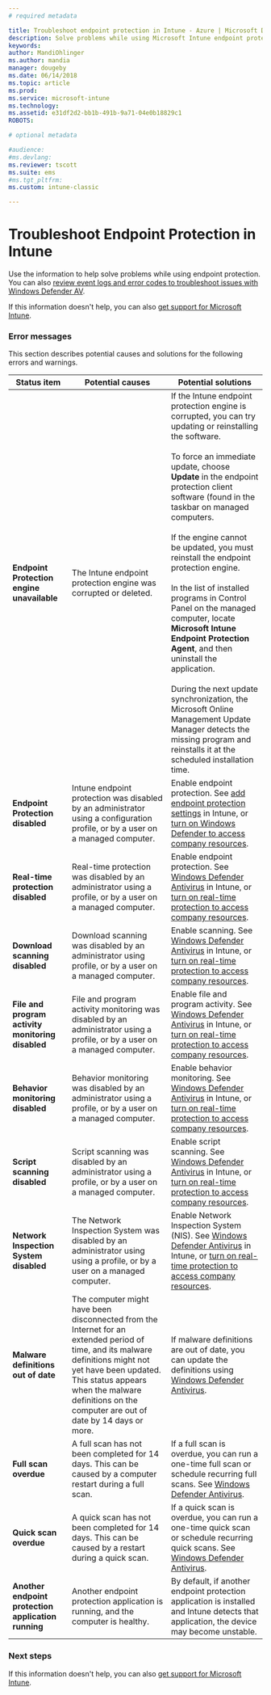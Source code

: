 ```yaml
---
# required metadata

title: Troubleshoot endpoint protection in Intune - Azure | Microsoft Docs
description: Solve problems while using Microsoft Intune endpoint protection.
keywords:
author: MandiOhlinger
ms.author: mandia
manager: dougeby
ms.date: 06/14/2018
ms.topic: article
ms.prod:
ms.service: microsoft-intune
ms.technology:
ms.assetid: e31df2d2-bb1b-491b-9a71-04e0b18829c1
ROBOTS:

# optional metadata

#audience:
#ms.devlang:
ms.reviewer: tscott
ms.suite: ems
#ms.tgt_pltfrm:
ms.custom: intune-classic

---
```


# Troubleshoot Endpoint Protection in Intune

Use the information to help solve problems while using endpoint protection. You can also [review event logs and error codes to troubleshoot issues with Windows Defender AV](https://docs.microsoft.com/windows/security/threat-protection/windows-defender-antivirus/troubleshoot-windows-defender-antivirus).

If this information doesn't help, you can also [get support for Microsoft Intune](get-support.md).

### Error messages
This section describes potential causes and solutions for the following errors and warnings.

|Status item|Potential causes|Potential solutions|
|---------------|--------------------|-----------------------|
|**Endpoint Protection engine unavailable**|The Intune endpoint protection engine was corrupted or deleted.|If the Intune endpoint protection engine is corrupted, you can try updating or reinstalling the software.<br /><br />To force an immediate update, choose **Update** in the  endpoint protection client software (found in the taskbar on managed computers.<br /><br />If the engine cannot be updated, you must reinstall the  endpoint protection engine.<br /><br />In the list of installed programs in Control Panel on the managed computer, locate **Microsoft Intune Endpoint Protection Agent**, and then uninstall the application.<br /><br />During the next update synchronization, the Microsoft Online Management Update Manager detects the missing program and reinstalls it at the scheduled installation time.|
|**Endpoint Protection disabled**|Intune endpoint protection was disabled by an administrator using a configuration profile, or by a user on a managed computer.|Enable endpoint protection. See [add endpoint protection settings](endpoint-protection-configure.md) in Intune, or [turn on Windows Defender to access company resources](../intune-user-help/turn-on-defender-windows).|
|**Real-time protection disabled**|Real-time protection was disabled by an administrator using a profile, or by a user on a managed computer.|Enable endpoint protection. See [Windows Defender Antivirus](device-restrictions-windows-10.md#windows-defender-antivirus) in Intune, or [turn on real-time protection to access company resources](../intune-user-help/turn-on-defender-windows). |
|**Download scanning disabled**|Download scanning was disabled by an administrator using profile, or by a user on a managed computer.|Enable scanning. See [Windows Defender Antivirus](device-restrictions-windows-10.md#windows-defender-antivirus) in Intune, or [turn on real-time protection to access company resources](../intune-user-help/turn-on-defender-windows). |
|**File and program activity monitoring disabled**|File and program activity monitoring was disabled by an administrator using a profile, or by a user on a managed computer.|Enable file and program activity. See [Windows Defender Antivirus](device-restrictions-windows-10.md#windows-defender-antivirus) in Intune, or [turn on real-time protection to access company resources](../intune-user-help/turn-on-defender-windows). |
|**Behavior monitoring disabled**|Behavior monitoring was disabled by an administrator using a profile, or by a user on a managed computer.|Enable behavior monitoring. See [Windows Defender Antivirus](device-restrictions-windows-10.md#windows-defender-antivirus) in Intune, or [turn on real-time protection to access company resources](../intune-user-help/turn-on-defender-windows). |
|**Script scanning disabled**|Script scanning was disabled by an administrator using a profile, or by a user on a managed computer.|Enable script scanning. See [Windows Defender Antivirus](device-restrictions-windows-10.md#windows-defender-antivirus) in Intune, or [turn on real-time protection to access company resources](../intune-user-help/turn-on-defender-windows). |
|**Network Inspection System disabled**|The Network Inspection System was disabled by an administrator using using a profile, or by a user on a managed computer.|Enable Network Inspection System (NIS). See [Windows Defender Antivirus](device-restrictions-windows-10.md#windows-defender-antivirus) in Intune, or [turn on real-time protection to access company resources](../intune-user-help/turn-on-defender-windows). |
|**Malware definitions out of date**|The computer might have been disconnected from the Internet for an extended period of time, and its malware definitions might not yet have been updated. This status appears when the malware definitions on the computer are out of date by 14 days or more.|If malware definitions are out of date, you can update the definitions using [Windows Defender Antivirus](device-restrictions-windows-10.md#windows-defender-antivirus).|
|**Full scan overdue**|A full scan has not been completed for 14 days. This can be caused by a computer restart during a full scan.|If a full scan is overdue, you can run a one-time full scan or schedule recurring full scans. See [Windows Defender Antivirus](device-restrictions-windows-10.md#windows-defender-antivirus). |
|**Quick scan overdue**|A quick scan has not been completed for 14 days. This can be caused by a restart during a quick scan.|If a quick scan is overdue, you can run a one-time quick scan or schedule recurring quick scans. See [Windows Defender Antivirus](device-restrictions-windows-10.md#windows-defender-antivirus).|
|**Another endpoint protection application running**|Another endpoint protection application is running, and the computer is healthy.|By default, if another endpoint protection application is installed and Intune detects that application, the device may become unstable.|

### Next steps
If this information doesn't help, you can also [get support for Microsoft Intune](get-support.md).
